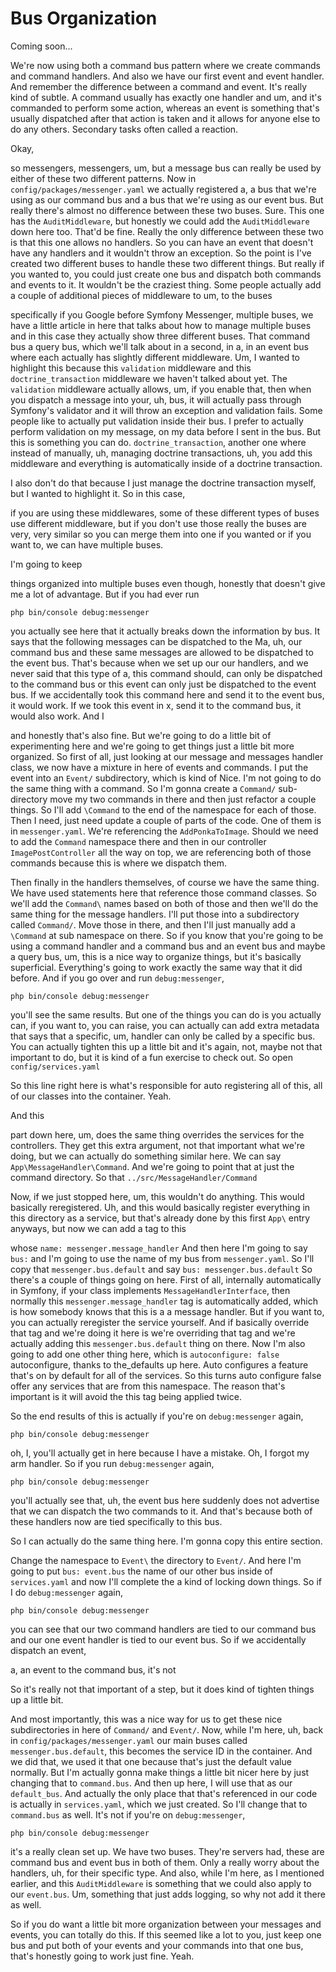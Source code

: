 # Bus Organization

Coming soon...

We're now using both a command bus pattern where we create commands and command
handlers. And also we have our first event and event handler. And remember the
difference between a command and event. It's really kind of subtle. A command usually
has exactly one handler and um, and it's commanded to perform some action, whereas an
event is something that's usually dispatched after that action is taken and it allows
for anyone else to do any others. Secondary tasks often called a reaction.

Okay,

so messengers, messengers, um, but a message bus can really be used by either of
these two different patterns. Now in `config/packages/messenger.yaml` we actually
registered a, a bus that we're using as our command bus and a bus that we're using as
our event bus. But really there's almost no difference between these two buses. Sure.
This one has the `AuditMiddleware`, but honestly we could add the `AuditMiddleware`
down here too. That'd be fine. Really the only difference between these two is that
this one allows no handlers. So you can have an event that doesn't have any handlers
and it wouldn't throw an exception. So the point is I've created two different buses
to handle these two different things. But really if you wanted to, you could just
create one bus and dispatch both commands and events to it. It wouldn't be the
craziest thing. Some people actually add a couple of additional pieces of middleware
to um, to the buses

specifically if you Google before Symfony Messenger, multiple buses, we have a little
article in here that talks about how to manage multiple buses and in this case they
actually show three different buses. That command bus a query bus, which we'll talk
about in a second, in a, in an event bus where each actually has slightly different
middleware. Um, I wanted to highlight this because this `validation` middleware and
this `doctrine_transaction` middleware we haven't talked about yet. The `validation`
middleware actually allows, um, if you enable that, then when you dispatch a message
into your, uh, bus, it will actually pass through Symfony's validator and it will
throw an exception and validation fails. Some people like to actually put validation
inside their bus. I prefer to actually perform validation on my message, on my data
before I sent in the bus. But this is something you can do. `doctrine_transaction`,
another one where instead of manually, uh, managing doctrine transactions, uh, you
add this middleware and everything is automatically inside of a doctrine transaction.

I also don't do that because I just manage the doctrine transaction myself, but I
wanted to highlight it. So in this case,

if you are using these middlewares, some of these different types of buses use
different middleware, but if you don't use those really the buses are very, very
similar so you can merge them into one if you wanted or if you want to, we can have
multiple buses.

I'm going to keep

things organized into multiple buses even though, honestly that doesn't give me a lot
of advantage. But if you had ever run 

```terminal
php bin/console debug:messenger
```

you actually see
here that it actually breaks down the information by bus. It says that the following
messages can be dispatched to the Ma, uh, our command bus and these same messages are
allowed to be dispatched to the event bus. That's because when we set up our our
handlers, and we never said that this type of a, this command should, can only be
dispatched to the command bus or this event can only just be dispatched to the event
bus. If we accidentally took this command here and send it to the event bus, it would
work. If we took this event in x, send it to the command bus, it would also work. And
I 

and honestly that's also fine. But we're going to do a little bit of experimenting
here and we're going to get things just a little bit more organized. So first of all,
just looking at our message and messages handler class, we now have a mixture in here
of events and commands. I put the event into an `Event/` subdirectory, which is kind of
Nice. I'm not going to do the same thing with a command. So I'm gonna create a
`Command/` sub-directory move my two commands in there and then just refactor a couple
things. So I'll add `\Command` to the end of the namespace for each of those. Then I
need, just need update a couple of parts of the code. One of them is in
`messenger.yaml`. We're referencing the `AddPonkaToImage`. Should we need to add the
`Command` namespace there and then in our controller `ImagePostController` all the way
on top, we are referencing both of those commands because this is where we dispatch
them.

Then finally in the handlers themselves, of course we have the same thing. We have
used statements here that reference those command classes. So we'll add the `Command\`
names based on both of those and then we'll do the same thing for the message
handlers. I'll put those into a subdirectory called `Command/`. Move those in there, and
then I'll just manually add a `\Command` at sub namespace on there. So if you know that
you're going to be using a command handler and a command bus and an event bus and
maybe a query bus, um, this is a nice way to organize things, but it's basically
superficial. Everything's going to work exactly the same way that it did before. And
if you go over and run `debug:messenger`,

```terminal-silent
php bin/console debug:messenger
```

you'll see the same results.
But one of the things you can do is you actually can, if you want to, you can raise,
you can actually can add extra metadata that says that a specific, um, handler can
only be called by a specific bus. You can actually tighten this up a little bit and
it's again, not, maybe not that important to do, but it is kind of a fun exercise to
check out. So open `config/services.yaml`

So this line right here is what's responsible for auto registering all of this, all
of our classes into the container. Yeah.

And this

part down here, um, does the same thing overrides the services for the controllers.
They get this extra argument, not that important what we're doing, but we can
actually do something similar here. We can say `App\MessageHandler\Command`.
And we're going to point that at just the command directory. So that 
`../src/MessageHandler/Command`

Now, if we just stopped here, um, this wouldn't do anything. This would basically
reregistered. Uh, and this would basically register everything in this directory as a
service, but that's already done by this first `App\` entry anyways, but now we can add
a tag to this

whose `name: messenger.message_handler` And then here I'm going to say `bus:` and
I'm going to use the name of my bus from `messenger.yaml`. So I'll copy that
`messenger.bus.default` and say `bus: messenger.bus.default`
So there's a couple of things going on here. First of all, internally automatically
in Symfony, if your class implements `MessageHandlerInterface`, then normally this
`messenger.message_handler` tag is automatically added, which is how somebody
knows that this is a a message handler. But if you want to, you can actually
reregister the service yourself. And if basically override that tag and we're doing
it here is we're overriding that tag and we're actually adding this `messenger.bus.default`
thing on there. Now I'm also going to add one other thing here,
which is `autoconfigure: false` autoconfigure, thanks to the_defaults up here. Auto
configures a feature that's on by default for all of the services. So this turns auto
configure false offer any services that are from this namespace. The reason that's
important is it will avoid the this tag being applied twice.

So the end results of this is actually if you're on `debug:messenger` again, 

```terminal-silent
php bin/console debug:messenger
```

oh, I, you'll actually get in here because I have a mistake. Oh, I forgot my arm handler. So
if you run `debug:messenger` again, 

```terminal-silent
php bin/console debug:messenger
```

you'll actually see that, uh, the event bus here
suddenly does not advertise that we can dispatch the two commands to it. And that's
because both of these handlers now are tied specifically to this bus.

So I can actually do the same thing here. I'm gonna copy this entire section.

Change the namespace to `Event\` the directory to `Event/`. And here I'm going to put 
`bus: event.bus` the name of our other bus inside of `services.yaml` and now I'll
complete the a kind of locking down things. So if I do `debug:messenger` again,

```terminal-silent
php bin/console debug:messenger
```

you can see that our two command handlers are tied to our command bus and our one event
handler is tied to our event bus. So if we accidentally dispatch an event,

a, an event to the command bus, it's not

So it's really not that important of a step, but it does kind of tighten things up a
little bit.

And most importantly, this was a nice way for us to get these nice subdirectories in
here of `Command/` and `Event/`. Now, while I'm here, uh, back in 
`config/packages/messenger.yaml` our main buses called `messenger.bus.default`, this
becomes the service ID in the container. And we did that, we used it that one because
that's just the default value normally. But I'm actually gonna make things a little
bit nicer here by just changing that to `command.bus`. And then up here, I will
use that as our `default_bus`. And actually the only place that that's referenced in
our code is actually in `services.yaml`, which we just created. So I'll change
that to `command.bus` as well. It's not if you're on `debug:messenger`, 

```terminal-silent
php bin/console debug:messenger
```

it's a
really clean set up. We have two buses. They're servers had, these are command bus
and event bus in both of them. Only a really worry about the handlers, uh, for their
specific type. And also, while I'm here, as I mentioned earlier, and this `AuditMiddleware`
 is something that we could also apply to our `event.bus`. Um, something that
just adds logging, so why not add it there as well.

So if you do want a little bit more organization between your messages and events,
you can totally do this. If this seemed like a lot to you, just keep one bus and put
both of your events and your commands into that one bus, that's honestly going to
work just fine. Yeah.